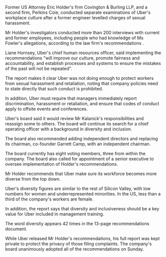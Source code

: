 <p>Former US Attorney Eric Holder's firm Covington &amp; Burling LLP, and a second firm, Perkins Coie, conducted separate examinations of Uber's workplace culture after a former engineer levelled charges of sexual harassment.</p>
<p>Mr Holder's investigators conducted more than 200 interviews with current and former employees, including people who had knowledge of Ms Fowler's allegations, according to the law firm's recommendations .</p>
<p>Liane Hornsey, Uber's chief human resources officer, said implementing the recommendations "will improve our culture, promote fairness and accountability, and establish processes and systems to ensure the mistakes of the past will not be repeated".</p>
<p>The report makes it clear Uber was not doing enough to protect workers from sexual harassment and retaliation, noting that company policies need to state directly that such conduct is prohibited.</p>
<p>In addition, Uber must require that managers immediately report discrimination, harassment or retaliation, and ensure that codes of conduct apply to offsite events and conferences.</p>
<p>Uber's board said it would review Mr Kalanick's responsibilities and reassign some to others. The board will continue its search for a chief operating officer with a background in diversity and inclusion.</p>
<p>The board also recommended adding independent directors and replacing its chairman, co-founder Garrett Camp, with an independent chairman.</p>
<p>The board currently has eight voting members, three from within the company. The board also called for appointment of a senior executive to oversee implementation of Holder's recommendations.</p>
<p>Mr Holder recommends that Uber make sure its workforce becomes more diverse from the top down.</p>
<p>Uber's diversity figures are similar to the rest of Silicon Valley, with low numbers for women and underrepresented minorities. In the US, less than a third of the company's workers are female.</p>
<p>In addition, the report says that diversity and inclusiveness should be a key value for Uber included in management training.</p>
<p>The word diversity appears 42 times in the 13-page recommendations document.</p>
<p>While Uber released Mr Holder's recommendations, his full report was kept private to protect the privacy of those filing complaints. The company's board unanimously adopted all of the recommendations on Sunday.</p>
